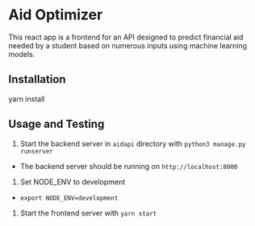# Aid Optimizer

This react app is a frontend for an API designed to predict financial aid needed by a
student based on numerous inputs using machine learning models.

## Installation

yarn install

## Usage and Testing

1. Start the backend server in `aidapi` directory with `python3 manage.py runserver`
  - The backend server should be running on `http://localhost:8000`
1. Set NODE_ENV to development
  - `export NODE_ENV=development`
1. Start the frontend server with `yarn start`


